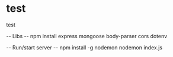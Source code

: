 # test
test

-- Libs --
npm install express mongoose body-parser cors dotenv

-- Run/start server --
npm install -g nodemon
nodemon index.js